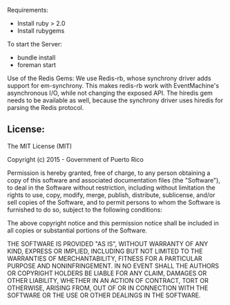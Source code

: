 Requirements:
* Install ruby > 2.0
* Install rubygems

To start the Server:
* bundle install
* foreman start


Use of the Redis Gems:
We use Redis-rb, whose synchrony driver adds support for em-synchrony. This makes redis-rb work with EventMachine's asynchronous I/O, while not changing the exposed API. The hiredis gem needs to be available as well, because the synchrony driver uses hiredis for parsing the Redis protocol.


License:
--------
The MIT License (MIT)

Copyright (c) 2015 - Government of Puerto Rico

Permission is hereby granted, free of charge, to any person obtaining a copy
of this software and associated documentation files (the "Software"), to deal
in the Software without restriction, including without limitation the rights
to use, copy, modify, merge, publish, distribute, sublicense, and/or sell
copies of the Software, and to permit persons to whom the Software is
furnished to do so, subject to the following conditions:

The above copyright notice and this permission notice shall be included in
all copies or substantial portions of the Software.

THE SOFTWARE IS PROVIDED "AS IS", WITHOUT WARRANTY OF ANY KIND, EXPRESS OR
IMPLIED, INCLUDING BUT NOT LIMITED TO THE WARRANTIES OF MERCHANTABILITY,
FITNESS FOR A PARTICULAR PURPOSE AND NONINFRINGEMENT. IN NO EVENT SHALL THE
AUTHORS OR COPYRIGHT HOLDERS BE LIABLE FOR ANY CLAIM, DAMAGES OR OTHER
LIABILITY, WHETHER IN AN ACTION OF CONTRACT, TORT OR OTHERWISE, ARISING FROM,
OUT OF OR IN CONNECTION WITH THE SOFTWARE OR THE USE OR OTHER DEALINGS IN
THE SOFTWARE.
